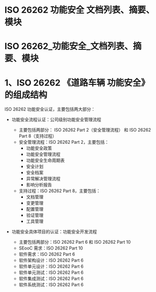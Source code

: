 # ISO 26262 功能安全 文档列表、摘要、模块

# ISO 26262_功能安全_文档列表、摘要、模块

# 1、ISO 26262 《道路车辆 功能安全》的组成结构

ISO 26262 功能安全认证，主要包括两大部分：

- 功能安全流程认证：公司级别功能安全管理流程

  - 主要包括两部分： ISO 26262 Part 2（安全管理流程） 和 ISO 26262 Part 8（支持过程）
  - 安全管理流程：ISO 26262 Part 2，主要包括：
    - 功能安全政策
    - 功能安全管理流程
    - 功能安全生命周期表 
    - 安全计划
    - 安全档案
    - 异常解决管理流程
    - 影响分析报告
  - 支持过程：ISO 26262 Part 8，主要包括：
    - 文档管理
    - 变更管理
    - 配置管理
    - 验证管理
    - 工具管理

- 功能安全具体项目的认证：功能安全开发流程

  - 主要包括两部分：ISO 26262 Part 6 和 ISO 26262 Part 10
  - SEooC 需求：ISO 26262 Part 10
  - 软件需求：ISO 26262 Part 6
  - 软件架构设计：ISO 26262 Part 6
  - 软件单元设计：ISO 26262 Part 6
  - 软件单元测试：ISO 26262 Part 6
  - 软件集成测试：ISO 26262 Part 6
  - 软件系统测试：ISO 26262 Part 6